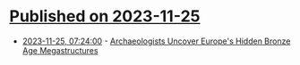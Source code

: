# [Published on 2023-11-25](index.md)

* [2023-11-25, 07:24:00](https://soylentnews.org/article.pl?sid=23/11/22/1945238&from=rss) - [Archaeologists Uncover Europe's Hidden Bronze Age Megastructures](https://soylentnews.org/article.pl?sid=23/11/22/1945238&from=rss)
